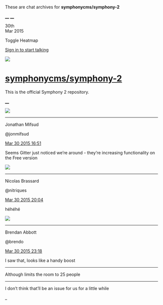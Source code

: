 These are chat archives for **symphonycms/symphony-2**

[__](/symphonycms/symphony-2/archives/2015/03/31)
[__](/symphonycms/symphony-2/archives/2015/03/29)

30th  
Mar 2015

Toggle Heatmap

[Sign in to start talking](/login?action=login&button=archive-login)

![](https://avatars-02.gitter.im/group/iv/3/57542c45c43b8c601977197e?s=48)

#  [symphonycms/symphony-2](/symphonycms/symphony-2)

This is the official Symphony 2 repository.

[ __ ](/orgs/symphonycms/rooms "More symphonycms rooms" )

![](https://avatars1.githubusercontent.com/u/859775?v=3&s=30)

__ __

Jonathan Mifsud

@jonmifsud

[Mar 30 2015
16:51](https://gitter.im/symphonycms/symphony-2?at=55197f2cce384d597542659a ""
)

Seems Gitter just noticed we’re around - they’re increasing functionality on
the Free version

![](https://avatars1.githubusercontent.com/u/771169?v=3&s=30)

__ __

Nicolas Brassard

@nitriques

[Mar 30 2015
20:04](https://gitter.im/symphonycms/symphony-2?at=5519ac5ece384d5975426a29 ""
)

héhéhé

![](https://avatars2.githubusercontent.com/u/69268?v=3&s=30)

__ __

Brendan Abbott

@brendo

[Mar 30 2015
23:18](https://gitter.im/symphonycms/symphony-2?at=5519d9d147296cd350373755 ""
)

I saw that, looks like a handy boost

__ __

Although limits the room to 25 people

__ __

I don’t think that’ll be an issue for us for a little while

_


